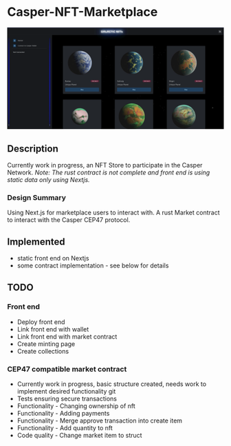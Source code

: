 # Casper-NFT-Marketplace

![](v1.gif)

## Description
Currently work in progress, an NFT Store to participate in the Casper Network.
_Note: The rust contract is not complete and front end is using static data only using Nextjs._ 

### Design Summary
Using Next.js for marketplace users to interact with. 
A rust Market contract to interact with the Casper CEP47 protocol.


## Implemented
- static front end on Nextjs
- some contract implementation - see below for details

## TODO
### Front end
- Deploy front end
- Link front end with wallet
- Link front end with market contract
- Create minting page
- Create collections

### CEP47 compatible market contract
- Currently work in progress, basic structure created, needs work to implement desired functionality git 
- Tests ensuring secure transactions
- Functionality - Changing ownership of nft
- Functionality - Adding payments
- Functionality - Merge approve transaction into create item
- Functionality - Add quantity to nft
- Code quality - Change market item to struct
